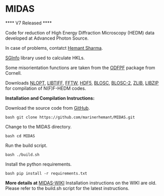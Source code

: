 # MIDAS

**** V7 Released ****


Code for reduction of High Energy Diffraction Microscopy (HEDM) data developed at Advanced Photon Source.

In case of problems, contatct [Hemant Sharma](mailto:hsharma@anl.gov?subject=[MIDAS]%20From%20Github).

[SGInfo](http://cci.lbl.gov/sginfo/) library used to calculate HKLs.

Some misorientation functions are taken from the [ODFPF](https://anisotropy.mae.cornell.edu/onr/Matlab/matlab-functions.html) package from Cornell.

Downloads [NLOPT](https://nlopt.readthedocs.io/en/latest/), [LIBTIFF](http://www.libtiff.org/), [FFTW](http://www.fftw.org/), [HDF5](https://www.hdfgroup.org/solutions/hdf5/), [BLOSC](https://github.com/Blosc/c-blosc), [BLOSC-2](https://github.com/Blosc/c-blosc2), [ZLIB](https://zlib.net/), [LIBZIP](https://libzip.org/) for compilation of N(F)F-HEDM codes.


**Installation and Compilation Instructions:**

Download the source code from [GitHub](https://github.com/marinerhemant/MIDAS).

`bash
git clone https://github.com/marinerhemant/MIDAS.git
`

Change to the MIDAS directory.

`bash
cd MIDAS
`

Run the build script.

`bash
./build.sh
`

Install the python requirements.

`bash
pip install -r requirements.txt
`

**More details at** [MIDAS-WIKI](https://github.com/marinerhemant/MIDAS/wiki) Installation instructions on the WIKI are old. Please refer to the build.sh script for the latest instructions.
